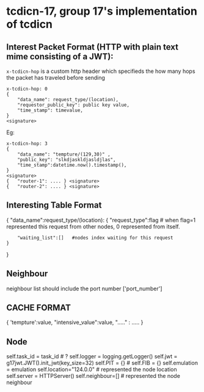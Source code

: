 # tcdicn-17, group 17's implementation of tcdicn

## Interest Packet Format (HTTP with plain text mime consisting of a JWT):
`x-tcdicn-hop` is a custom http header which specifieds the how many hops the packet has traveled before sending
```http
x-tcdicn-hop: 0
{
    "data_name": request_type/(location),
    "requestor_public_key": public key value,
    "time_stamp": timevalue,
}
<signature>
```

Eg:  
```http
x-tcdicn-hop: 3
{
    "data_name": "tempture/(129,30)" ,
    "public_key": "slkdjaskldjasldjlas",
    "time_stamp":datetime.now().timestamp(),
}
<signature>
{   "router-1": .... } <signature>
{   "router-2": .... } <signature>
```

## Interesting Table Format

{
    "data_name":request_type/(location):
    {
        "request_type":flag  # when flag=1 represented this request from other nodes, 0 represented from itself.

        "waiting_list":[]   #nodes index waiting for this request
    }
}

## Neighbour 

neighbour list should include the port number ['port_number']

## CACHE FORMAT

{
    'tempture':value,
    "intensive_value":value,
    "....." : .....
}

## Node

self.task_id = task_id  # ?
self.logger = logging.getLogger()
self.jwt = g17jwt.JWT().init_jwt(key_size=32)
self.PIT = {} # 
self.FIB = {}
self.emulation = emulation
self.location="124.0.0" # represented the node location
self.server = HTTPServer()
self.neighbour=[] # represented the node neighbour
